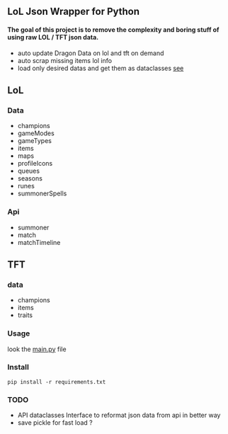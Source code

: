 ## LoL Json Wrapper for Python

#### The goal of this project is to remove the complexity and boring stuff of using raw LOL / TFT json data.

- auto update Dragon Data on lol and tft on demand
- auto scrap missing items lol info
- load only desired datas and get them as dataclasses [see](https://docs.python.org/3/library/dataclasses.html)

## LoL
### Data

- champions
- gameModes
- gameTypes
- items
- maps
- profileIcons
- queues
- seasons
- runes
- summonerSpells

### Api
- summoner
- match
- matchTimeline

## TFT
### data
- champions
- items
- traits


### Usage

look the [main.py](main.py) file

### Install

````shell
pip install -r requirements.txt
````

### TODO

- API dataclasses Interface to reformat json data from api in better way
- save pickle for fast load ? 



